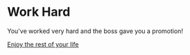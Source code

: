 # Work Hard

You've worked very hard and the boss gave you a promotion!

[Enjoy the rest of your life](millionaire.md)
